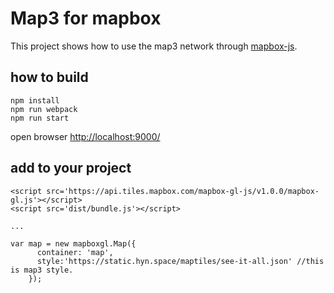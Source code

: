 # Map3 for mapbox

This project shows how to use the map3 network through [mapbox-js](https://docs.mapbox.com/mapbox-gl-js/api/).

## how to build

```
npm install
npm run webpack
npm run start
```
open browser [http://localhost:9000/](http://localhost:9000/)



## add to your project
```
<script src='https://api.tiles.mapbox.com/mapbox-gl-js/v1.0.0/mapbox-gl.js'></script>
<script src='dist/bundle.js'></script>

...

var map = new mapboxgl.Map({
      container: 'map',
      style:'https://static.hyn.space/maptiles/see-it-all.json'	//this is map3 style.
    });

```
